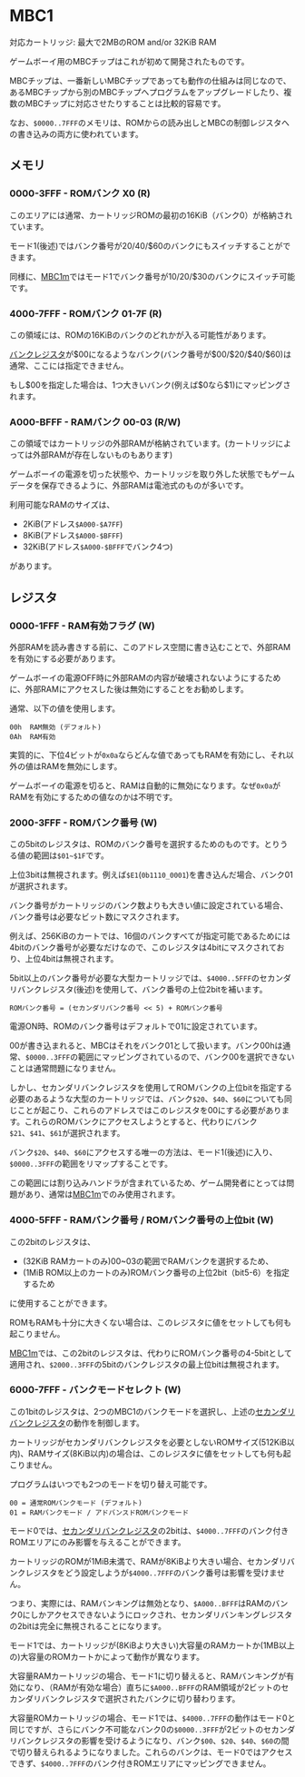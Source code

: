 # MBC1

対応カートリッジ: 最大で2MBのROM and/or 32KiB RAM

ゲームボーイ用のMBCチップはこれが初めて開発されたものです。

MBCチップは、一番新しいMBCチップであっても動作の仕組みは同じなので、あるMBCチップから別のMBCチップへプログラムをアップグレードしたり、複数のMBCチップに対応させたりすることは比較的容易です。

なお、`$0000..7FFF`のメモリは、ROMからの読み出しとMBCの制御レジスタへの書き込みの両方に使われています。

## メモリ

### 0000-3FFF - ROMバンク X0 (R)

このエリアには通常、カートリッジROMの最初の16KiB（バンク0）が格納されています。

モード1(後述)ではバンク番号が$20/$40/$60のバンクにもスイッチすることができます。

同様に、[MBC1m](mbc1m.md#mbc1m)ではモード1でバンク番号が$10/$20/$30のバンクにスイッチ可能です。

### 4000-7FFF - ROMバンク 01-7F (R)

この領域には、ROMの16KiBのバンクのどれかが入る可能性があります。

[バンクレジスタ](#2000-3fff---romバンク番号-w)が\$00になるようなバンク(バンク番号が\$00/\$20/\$40/\$60)は通常、ここには指定できません。

もし\$00を指定した場合は、1つ大きいバンク(例えば\$0なら\$1)にマッピングされます。

### A000-BFFF - RAMバンク 00-03 (R/W)

この領域ではカートリッジの外部RAMが格納されています。(カートリッジによっては外部RAMが存在しないものもあります)

ゲームボーイの電源を切った状態や、カートリッジを取り外した状態でもゲームデータを保存できるように、外部RAMは電池式のものが多いです。

利用可能なRAMのサイズは、

- 2KiB(アドレス`$A000-$A7FF`)
- 8KiB(アドレス`$A000-$BFFF`)
- 32KiB(アドレス`$A000-$BFFF`でバンク4つ)

があります。

## レジスタ

### 0000-1FFF - RAM有効フラグ (W)

外部RAMを読み書きする前に、このアドレス空間に書き込むことで、外部RAMを有効にする必要があります。

ゲームボーイの電源OFF時に外部RAMの内容が破壊されないようにするために、外部RAMにアクセスした後は無効にすることをお勧めします。

通常、以下の値を使用します。

```
00h  RAM無効 (デフォルト)
0Ah  RAM有効
```

実質的に、下位4ビットが`0x0a`ならどんな値であってもRAMを有効にし、それ以外の値はRAMを無効にします。

ゲームボーイの電源を切ると、RAMは自動的に無効になります。なぜ`0x0a`がRAMを有効にするための値なのかは不明です。

### 2000-3FFF - ROMバンク番号 (W)

この5bitのレジスタは、ROMのバンク番号を選択するためのものです。とりうる値の範囲は`$01~$1F`です。

上位3bitは無視されます。例えば`$E1`(`0b1110_0001`)を書き込んだ場合、バンク01が選択されます。

バンク番号がカートリッジのバンク数よりも大きい値に設定されている場合、バンク番号は必要なビット数にマスクされます。

例えば、256KiBのカートでは、16個のバンクすべてが指定可能であるためには4bitのバンク番号が必要なだけなので、このレジスタは4bitにマスクされており、上位4bitは無視されます。

5bit以上のバンク番号が必要な大型カートリッジでは、`$4000..5FFF`のセカンダリバンクレジスタ(後述)を使用して、バンク番号の上位2bitを補います。

```
ROMバンク番号 = (セカンダリバンク番号 << 5) + ROMバンク番号
```

電源ON時、ROMのバンク番号はデフォルトで01に設定されています。

00が書き込まれると、MBCはそれをバンク01として扱います。バンク00hは通常、`$0000..3FFF`の範囲にマッピングされているので、バンク00を選択できないことは通常問題になりません。

しかし、セカンダリバンクレジスタを使用してROMバンクの上位bitを指定する必要のあるような大型のカートリッジでは、バンク`$20`、`$40`、`$60`についても同じことが起こり、これらのアドレスではこのレジスタを00にする必要があります。これらのROMバンクにアクセスしようとすると、代わりにバンク`$21`、`$41`、`$61`が選択されます。

バンク`$20`、`$40`、`$60`にアクセスする唯一の方法は、モード1(後述)に入り、`$0000..3FFF`の範囲をリマップすることです。

この範囲には割り込みハンドラが含まれているため、ゲーム開発者にとっては問題があり、通常は[MBC1m](mbc1m.md#mbc1m)でのみ使用されます。

### 4000-5FFF - RAMバンク番号 / ROMバンク番号の上位bit (W)

この2bitのレジスタは、

- (32KiB RAMカートのみ)00~03の範囲でRAMバンクを選択するため、
- (1MiB ROM以上のカートのみ)ROMバンク番号の上位2bit（bit5-6）を指定するため

に使用することができます。

ROMもRAMも十分に大きくない場合は、このレジスタに値をセットしても何も起こりません。

[MBC1m](mbc1m.md#mbc1m)では、この2bitのレジスタは、代わりにROMバンク番号の4-5bitとして適用され、`$2000..3FFF`の5bitのバンクレジスタの最上位bitは無視されます。

### 6000-7FFF - バンクモードセレクト (W)

この1bitのレジスタは、2つのMBC1のバンクモードを選択し、上述の[セカンダリバンクレジスタ](#4000-5fff---ramバンク番号--romバンク番号の上位bit-w)の動作を制御します。

カートリッジがセカンダリバンクレジスタを必要としないROMサイズ(512KiB以内)、RAMサイズ(8KiB以内)の場合は、このレジスタに値をセットしても何も起こりません。

プログラムはいつでも2つのモードを切り替え可能です。

```
00 = 通常ROMバンクモード (デフォルト)
01 = RAMバンクモード / アドバンスドROMバンクモード
```

モード0では、[セカンダリバンクレジスタ](#4000-5fff---ramバンク番号--romバンク番号の上位bit-w)の2bitは、`$4000..7FFF`のバンク付きROMエリアにのみ影響を与えることができます。

カートリッジのROMが1MiB未満で、RAMが8KiBより大きい場合、セカンダリバンクレジスタをどう設定しようが`$4000..7FFF`のバンク番号は影響を受けません。

つまり、実際には、RAMバンキングは無効となり、`$A000..BFFF`はRAMのバンク0にしかアクセスできないようにロックされ、セカンダリバンキングレジスタの2bitは完全に無視されることになります。

モード1では、カートリッジが(8KiBより大きい)大容量のRAMカートか(1MB以上の)大容量のROMカートかによって動作が異なります。

大容量RAMカートリッジの場合、モード1に切り替えると、RAMバンキングが有効になり、（RAMが有効な場合）直ちに`$A000..BFFF`のRAM領域が2ビットのセカンダリバンクレジスタで選択されたバンクに切り替わります。

大容量ROMカートリッジの場合、モード1では、`$4000..7FFF`の動作はモード0と同じですが、さらにバンク不可能なバンク0の`$0000..3FFF`が2ビットのセカンダリバンクレジスタの影響を受けるようになり、バンク`$00`、`$20`、`$40`、`$60`の間で切り替えられるようになりました。これらのバンクは、モード0ではアクセスできず、`$4000..7FFF`のバンク付きROMエリアにマッピングできません。
